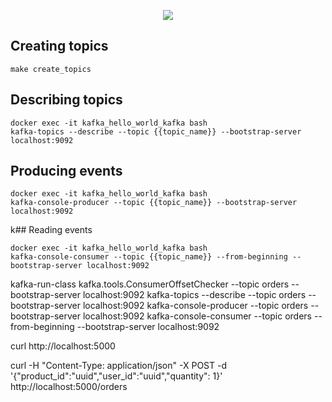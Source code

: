 <p align="center">
  <img src="https://user-images.githubusercontent.com/17282221/153785558-7752d0c9-cb0d-4ab1-bba5-693e76e541de.png" />
</p>

## Creating topics

```terminal
make create_topics
```

## Describing topics

```terminal
docker exec -it kafka_hello_world_kafka bash
kafka-topics --describe --topic {{topic_name}} --bootstrap-server localhost:9092
```

## Producing events

```terminal
docker exec -it kafka_hello_world_kafka bash
kafka-console-producer --topic {{topic_name}} --bootstrap-server localhost:9092
```

k## Reading events

```terminal
docker exec -it kafka_hello_world_kafka bash
kafka-console-consumer --topic {{topic_name}} --from-beginning --bootstrap-server localhost:9092
```

kafka-run-class kafka.tools.ConsumerOffsetChecker --topic orders --bootstrap-server localhost:9092
kafka-topics --describe --topic orders --bootstrap-server localhost:9092
kafka-console-producer --topic orders --bootstrap-server localhost:9092
kafka-console-consumer --topic orders --from-beginning --bootstrap-server localhost:9092

curl http://localhost:5000

curl -H "Content-Type: application/json" -X POST -d '{"product_id":"uuid","user_id":"uuid","quantity": 1}' http://localhost:5000/orders

